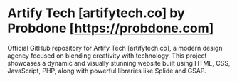 # Artify Tech [artifytech.co] by Probdone [https://probdone.com]
Official GitHub repository for Artify Tech [artifytech.co], a modern design agency focused on blending creativity with technology. This project showcases a dynamic and visually stunning website built using HTML, CSS, JavaScript, PHP, along with powerful libraries like Splide and GSAP.

